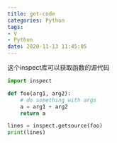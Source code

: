 ```yaml
---
title: get-code
categories: Python
tags: 
- V
- Python
date: 2020-11-13 11:45:05
---
```


这个inspect库可以获取函数的源代码

```python
import inspect

def foo(arg1, arg2):
    # do something with args
    a = arg1 + arg2
    return a

lines = inspect.getsource(foo)
print(lines)
```

